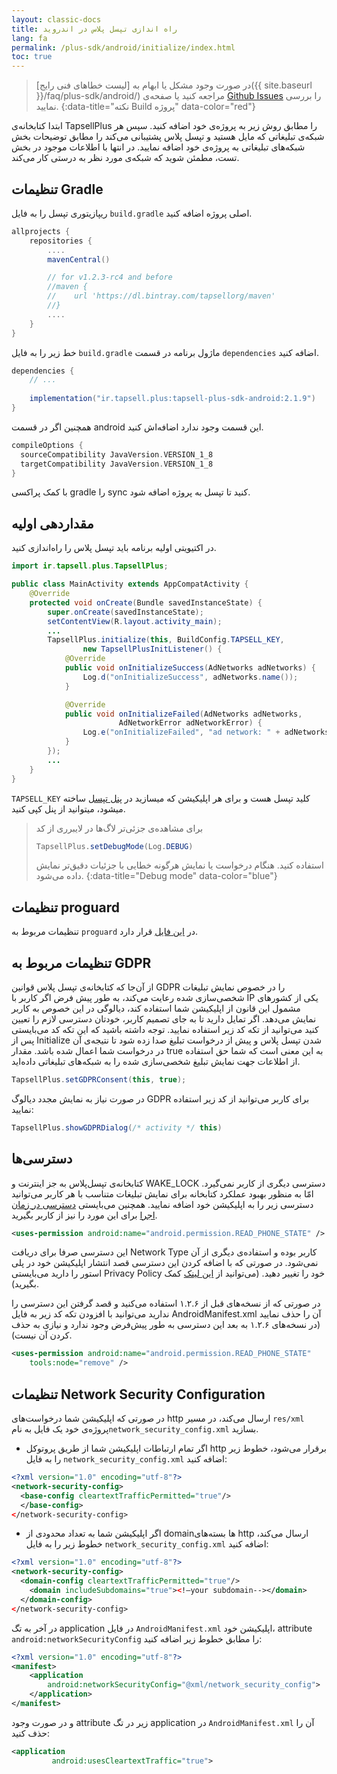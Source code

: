 ```yaml
---
layout: classic-docs
title: راه اندازی تپسل پلاس در اندروید
lang: fa
permalink: /plus-sdk/android/initialize/index.html
toc: true
---
```


> در صورت وجود مشکل یا ابهام به [لیست خطاهای فنی رایج]({{ site.baseurl }}/faq/plus-sdk/android/) مراجعه کنید یا صفحه‌ی [Github Issues](https://github.com/tapsellorg/TapsellPlusSDK-AndroidSample/issues?q=is%3Aissue) را بررسی نمایید.
{:data-title="نکته Build پروژه" data-color="red"}

ابتدا کتابخانه‌ی TapsellPlus را مطابق روش زیر به پروژه‌ی خود اضافه کنید. سپس هر شبکه‌ی تبلیغاتی که مایل هستید و تپسل پلاس پشتیبانی می‌کند را مطابق توضیحات بخش شبکه‌های تبلیغاتی به پروژه‌ی خود اضافه نمایید. در انتها با اطلاعات موجود در بخش تست، مطمئن شوید که شبکه‌ی مورد نظر به درستی کار می‌کند.

## تنظیمات Gradle
ریپازیتوری تپسل را به فایل `build.gradle` اصلی پروژه اضافه کنید.

```gradle
allprojects {  
    repositories {
        ....
        mavenCentral()

        // for v1.2.3-rc4 and before
        //maven {  
        //    url 'https://dl.bintray.com/tapsellorg/maven'  
        //}
        ....
    }  
}
```

خط زیر را به فایل `build.gradle` ماژول برنامه در قسمت `dependencies` اضافه کنید.

```groovy
dependencies {
    // ...
    
    implementation("ir.tapsell.plus:tapsell-plus-sdk-android:2.1.9")
}
```

همچنین اگر در قسمت android این قسمت وجود ندارد اضافه‌اش کنید.

```groovy
compileOptions {
  sourceCompatibility JavaVersion.VERSION_1_8
  targetCompatibility JavaVersion.VERSION_1_8
}
```

با کمک پراکسی gradle را sync کنید تا تپسل به پروژه اضافه شود.

## مقداردهی اولیه

در اکتیویتی اولیه برنامه باید تپسل پلاس را راه‌اندازی کنید.

```java
import ir.tapsell.plus.TapsellPlus;

public class MainActivity extends AppCompatActivity {
    @Override
    protected void onCreate(Bundle savedInstanceState) {
        super.onCreate(savedInstanceState);
        setContentView(R.layout.activity_main);
        ...
        TapsellPlus.initialize(this, BuildConfig.TAPSELL_KEY,
				new TapsellPlusInitListener() {
            @Override
            public void onInitializeSuccess(AdNetworks adNetworks) {
                Log.d("onInitializeSuccess", adNetworks.name());
            }

            @Override
            public void onInitializeFailed(AdNetworks adNetworks,
						AdNetworkError adNetworkError) {
                Log.e("onInitializeFailed", "ad network: " + adNetworks.name() + ", error: " +	adNetworkError.getErrorMessage());
            }
        });
        ...
    }
}
```

`TAPSELL_KEY` کلید تپسل هست و برای هر اپلیکیشن که میسازید در [پنل تپسل](https://dashboard.tapsell.ir/) ساخته میشود، میتوانید از پنل کپی کنید.

> برای مشاهده‌ی جزئی‌تر لاگ‌ها در لایبرری از کد
> ```java
> TapsellPlus.setDebugMode(Log.DEBUG)
> ```
> استفاده کنید. هنگام درخواست یا نمایش هرگونه خطایی با جزئیات دقیق‌تر نمایش داده می‌شود.
{:data-title="Debug mode" data-color="blue"}


## تنظیمات proguard
تنظیمات مربوط به `proguard` در [این فایل](https://github.com/tapsellorg/TapsellPlusSDK-AndroidSample/blob/master/app/proguard-rules.pro) قرار دارد.

## تنظیمات مربوط به GDPR

از آن‌جا که کتابخانه‌ی تپسل پلاس قوانین GDPR را در خصوص نمایش تبلیغات شخصی‌سازی شده رعایت می‌کند، به طور پیش فرض اگر کاربر با IP یکی از کشورهای مشمول این قانون از اپلیکیشن شما استفاده کند، دیالوگی در این خصوص به کاربر نمایش می‌دهد.
اگر تمایل دارید تا به جای تصمیم کاربر، خودتان دسترسی لازم را تعیین کنید می‌توانید از تکه کد زیر استفاده نمایید. توجه داشته باشید که این تکه کد می‌بایستی پس از Initialize شدن تپسل پلاس و پیش از درخواست تبلیغ صدا زده شود تا نتیجه‌ی آن در درخواست شما اعمال شده باشد. مقدار true‌ به این معنی است که شما حق استفاده از اطلاعات جهت نمایش تبلیغ شخصی‌سازی شده را به شبکه‌های تبلیغاتی داده‌اید.

```java
TapsellPlus.setGDPRConsent(this, true);
```

در صورت نیاز به نمایش مجدد دیالوگ GDPR برای کاربر می‌توانید از کد زیر استفاده نمایید:

```java
TapsellPlus.showGDPRDialog(/* activity */ this)
```

## دسترسی‌ها
کتابخانه‌ی تپسل‌پلاس به جز اینترنت و WAKE_LOCK دسترسی دیگری از کاربر نمی‌گیرد. امّا به منظور بهبود عملکرد کتابخانه برای نمایش تبلیغات متناسب با هر کاربر می‌توانید دسترسی زیر را به اپلیکیشن خود اضافه نمایید. همچنین می‌بایستی [دسترسی در زمان اجرا](https://developer.android.com/training/permissions/requesting) برای این مورد را نیز از کاربر بگیرید.
```xml
<uses-permission android:name="android.permission.READ_PHONE_STATE" />
```
این دسترسی صرفا برای دریافت Network Type کاربر بوده و استفاده‌ی دیگری از آن نمی‌شود.
 در صورتی که با اضافه کردن این دسترسی قصد انتشار اپلیکیشن خود در پلی استور را دارید می‌بایستی Privacy Policy خود را تغییر دهید. (می‌توانید از [این لینک](https://stackoverflow.com/questions/41234205/warnings-your-apk-is-using-permissions-that-require-a-privacy-policy-android-p) کمک بگیرید).

در صورتی که از نسخه‌های قبل از ۱.۲.۶ استفاده می‌کنید و قصد گرفتن این دسترسی را ندارید می‌توانید با افزودن تکه کد زیر به فایل AndroidManifest.xml آن را
حذف نمایید (در نسخه‌های ۱.۲.۶ به بعد این دسترسی به طور پیش‌فرض وجود ندارد و نیازی به حذف کردن آن نیست).
```xml
<uses-permission android:name="android.permission.READ_PHONE_STATE"
	tools:node="remove" />
```


## تنظیمات Network Security Configuration
در صورتی که اپلیکیشن شما درخواست‌های http ارسال می‌کند، در مسیر `res/xml` پروژه‌ی خود یک فایل به نام`network_security_config.xml` بسازید.

- اگر تمام ارتباطات اپلیکیشن شما از طریق پروتوکل http برقرار می‌شود، خطوط زیر را به فایل `network_security_config.xml` اضافه کنید:

```xml
<?xml version="1.0" encoding="utf-8"?>
<network-security-config>
  <base-config cleartextTrafficPermitted="true"/>
  </base-config>
</network-security-config>
```

- اگر اپلیکیشن شما به تعداد محدودی از domainها بسته‌های http ارسال می‌کند، خطوط زیر را به فایل `network_security_config.xml` اضافه کنید:

```xml
<?xml version="1.0" encoding="utf-8"?>
<network-security-config>
  <domain-config cleartextTrafficPermitted="true"/>
    <domain includeSubdomains="true"><!—your subdomain--></domain>
  </domain-config>
</network-security-config>
```

در آخر به تگ application در فایل `AndroidManifest.xml` اپلیکیشن خود، attribute `android:networkSecurityConfig` را مطابق خطوط زیر اضافه کنید:

```xml
<?xml version="1.0" encoding="utf-8"?>
<manifest>
    <application 
        android:networkSecurityConfig="@xml/network_security_config">
    </application>
</manifest>
```

 و در صورت وجود attribute زیر در تگ application در `AndroidManifest.xml` آن را حذف کنید:

```xml
<application
         android:usesCleartextTraffic="true">
```
